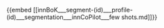 {{embed  [[innBoK___segment-(id)___profile-(id)___segmentation___innCoPilot___few shots.md]]}}







